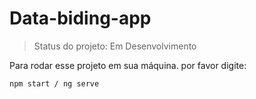 <h1>Data-biding-app</h1>

> Status do projeto: Em Desenvolvimento

Para rodar esse projeto em sua máquina. por favor digite:

```
npm start / ng serve
```
